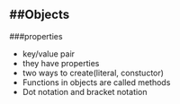 ##Objects 
---
###properties
  - key/value pair
  - they have properties
  - two ways to create(literal, constuctor)
  - Functions in objects are called methods 
  - Dot notation and bracket notation 
